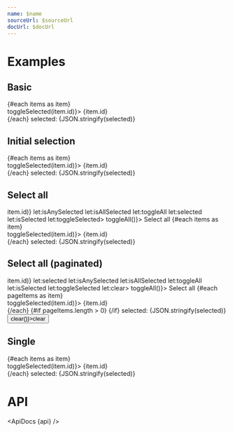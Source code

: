 ```yaml
---
name: $name
sourceUrl: $sourceUrl
docUrl: $docUrl
---
```


<script>
  import api from '$lib/components/Selection.svelte?raw&sveld';
  import ApiDocs from '$lib/components/ApiDocs.svelte';

  import Button from '$lib/components/Button.svelte';
  import Checkbox from '$lib/components/Checkbox.svelte';
  import Paginate from '$lib/components/Paginate.svelte';
  import Pagination from '$lib/components/Pagination.svelte';
  import Preview from '$lib/components/Preview.svelte';
  import Radio from '$lib/components/Radio.svelte';
  import Selection from '$lib/components/Selection.svelte';

	const items = Array.from({ length: 5 }).map((_,i) => {
    return {
      id: i + 1
    }
  });
	const manyItems = Array.from({ length: 50 }).map((_,i) => {
    return {
      id: i + 1
    }
  });
</script>

# Examples

## Basic

<Preview>
	<Selection let:selected let:isSelected let:toggleSelected>
		{#each items as item}
			<div>
				<Checkbox checked={isSelected(item.id)} on:change={() => toggleSelected(item.id)}>
					{item.id}
				</Checkbox>
			</div>
		{/each}
		selected: {JSON.stringify(selected)}
	</Selection>
</Preview>

## Initial selection

<Preview>
	<Selection initial={[1,2,3]} let:selected let:isSelected let:toggleSelected>
		{#each items as item}
			<div>
				<Checkbox checked={isSelected(item.id)} on:change={() => toggleSelected(item.id)}>
					{item.id}
				</Checkbox>
			</div>
		{/each}
		selected: {JSON.stringify(selected)}
	</Selection>
</Preview>

## Select all

<Preview>
	<Selection all={items.map((item) => item.id)} let:isAnySelected let:isAllSelected let:toggleAll let:selected let:isSelected let:toggleSelected>
	  <Checkbox checked={isAnySelected()} indeterminate={!isAllSelected()} on:change={() => toggleAll()}>
			Select all
		</Checkbox>
		{#each items as item}
			<div>
				<Checkbox checked={isSelected(item.id)} on:change={() => toggleSelected(item.id)}>
					{item.id}
				</Checkbox>
			</div>
		{/each}
		selected: {JSON.stringify(selected)}
	</Selection>
</Preview>

## Select all (paginated)

<Preview>
	<Paginate items={manyItems} perPage={5} let:pagination let:pageItems>
		<Selection all={pageItems.map((item) => item.id)} let:selected let:isAnySelected let:isAllSelected let:toggleAll let:isSelected let:toggleSelected let:clear>
			<Checkbox checked={isAnySelected()} indeterminate={!isAllSelected()} on:change={() => toggleAll()}>
				Select all
			</Checkbox>
			{#each pageItems as item}
				<div>
					<Checkbox checked={isSelected(item.id)} on:change={() => toggleSelected(item.id)}>
						{item.id}
					</Checkbox>
				</div>
			{/each}
			{#if pageItems.length > 0}
				<Pagination {pagination} />
			{/if}
			selected: {JSON.stringify(selected)}
			<Button on:click={() => clear()}>clear</Button>
		</Selection>
	</Paginate>
</Preview>

## Single

<Preview>
	<Selection single let:selected let:toggleSelected>
		{#each items as item}
			<div>
				<Radio group={selected} value={item.id} on:change={() => toggleSelected(item.id)}>
					{item.id}
				</Radio>
			</div>
		{/each}
		selected: {JSON.stringify(selected)}
	</Selection>
</Preview>

# API

<ApiDocs {api} />
